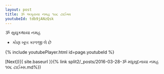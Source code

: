 ```yaml
---
layout: post
title: ૐ અક્રૂરાયા નમહ ૧૦૮ ટાઈમ્સ
youtubeId: tdb9jANzQsk
---
```

 
 
 ૐ સુયુકથાયા નમહ  
 
 -  કોણ ખૂબ કાળજી લે છે 
 
  
 
  
 
 
 
 
 
 


{% include youtubePlayer.html id=page.youtubeId %}
 
[Next]({{ site.baseurl }}{% link  split2/_posts/2016-03-28-ૐ મધુસૂદનાયા નમહ ૧૦૮ ટાઈમ્સ.md%})
 
